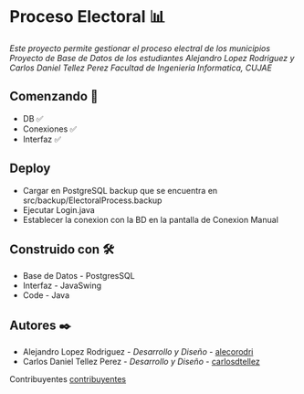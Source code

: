 # Proceso Electoral 📊

_Este proyecto permite gestionar el proceso electral de los municipios_
_Proyecto de Base de Datos de los estudiantes Alejandro Lopez Rodriguez y Carlos Daniel Tellez Perez_
_Facultad de Ingenieria Informatica, CUJAE_


## Comenzando 🚀
 * DB ✅
 * Conexiones ✅
 * Interfaz ✅


## Deploy
 * Cargar en PostgreSQL backup que se encuentra en src/backup/ElectoralProcess.backup
 * Ejecutar Login.java
 * Establecer la conexion con la BD en la pantalla de Conexion Manual


## Construido con 🛠️
* Base de Datos - PostgresSQL
* Interfaz - JavaSwing
* Code - Java


## Autores ✒️


* Alejandro Lopez Rodriguez - *Desarrollo y Diseño* - [alecorodri](https://github.com/alecorodri)
* Carlos Daniel Tellez Perez - *Desarrollo y Diseño* - [carlosdtellez](https://github.com/carlosdtellez)

Contribuyentes [contribuyentes](https://github.com/alecorodri/structbd/contributors)






